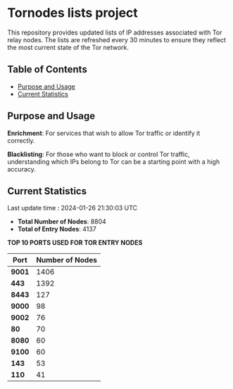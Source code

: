 # Tornodes lists project

This repository provides updated lists of IP addresses associated with Tor relay nodes. The lists are refreshed every 30 minutes to ensure they reflect the most current state of the Tor network.

## Table of Contents

- [Purpose and Usage](#purpose-and-usage)
- [Current Statistics](#current-statistics)


## Purpose and Usage

**Enrichment**: For services that wish to allow Tor traffic or identify it correctly.

**Blacklisting**: For those who want to block or control Tor traffic, understanding which IPs belong to Tor can be a starting point with a high accuracy.

## Current Statistics

Last update time : 2024-01-26 21:30:03 UTC

- **Total Number of Nodes**: 8804
- **Total of Entry Nodes**: 4137

**TOP 10 PORTS USED FOR TOR ENTRY NODES**

| **Port** | **Number of Nodes** |
|------|-----------------|
| **9001**   | 1406  |
| **443**   | 1392  |
| **8443**   | 127  |
| **9000**   | 98  |
| **9002**   | 76  |
| **80**   | 70  |
| **8080**   | 60  |
| **9100**   | 60  |
| **143**   | 53  |
| **110**   | 41  |

